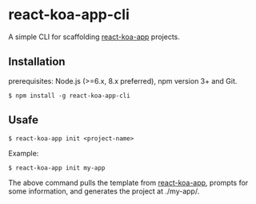 # react-koa-app-cli

A simple CLI for scaffolding [react-koa-app](https://github.com/fechengxiaocheng/react-koa-app) projects.

## Installation

prerequisites: Node.js (>=6.x, 8.x preferred), npm version 3+ and Git.

    $ npm install -g react-koa-app-cli

## Usafe

    $ react-koa-app init <project-name>

Example:

    $ react-koa-app init my-app

The above command pulls the template from [react-koa-app](https://github.com/fechengxiaocheng/react-koa-app), prompts for some information, and generates the project at ./my-app/.


